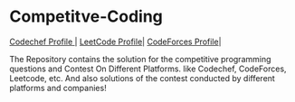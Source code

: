 # Competitve-Coding

[Codechef Profile ](https://www.codechef.com/users/guptapawan)| [LeetCode Profile](https://leetcode.com/mrpawan-gupta/)|
[CodeForces Profile](https://codeforces.com/profile/Mr.pawan_gupta)|

The Repository contains the solution for the competitive programming questions and Contest On Different Platforms. like Codechef, CodeForces, Leetcode, etc.
And also solutions of the contest conducted by different platforms and companies!
